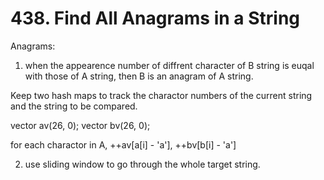 # 438. Find All Anagrams in a String

Anagrams:

1. when the appearence number of diffrent character of B string is euqal with those of A string, then B is an anagram of A string.

Keep two hash maps to track the charactor numbers of the current string and the string to be compared.

vector<int> av(26, 0);
vector<int> bv(26, 0);

for each charactor in A, ++av[a[i] - 'a'], ++bv[b[i] - 'a']

2. use sliding window to go through the whole target string.
